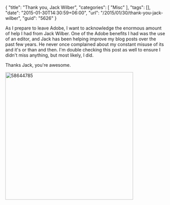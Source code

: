 {
	"title": "Thank you, Jack Wilber",
	"categories": [
		"Misc"
	],
	"tags": [],
	"date": "2015-01-30T14:30:59+06:00",
	"url": "/2015/01/30/thank-you-jack-wilber",
	"guid": "5626"
}

As I prepare to leave Adobe, I want to acknowledge the enormous amount of help I had from Jack Wilber. One of the Adobe benefits I had was the use of an editor, and Jack has been helping improve my blog posts over the past few years. He never once complained about my constant misuse of its and it's or than and then. I'm double checking this post as well to ensure I didn't miss anything, but most likely, I did. 

Thanks Jack, you're awesome.

<a href="http://www.raymondcamden.com/wp-content/uploads/2015/01/58644785.jpg"><img src="http://www.raymondcamden.com/wp-content/uploads/2015/01/58644785.jpg" alt="58644785" width="400" height="400" class="alignnone size-full wp-image-5627" /></a>